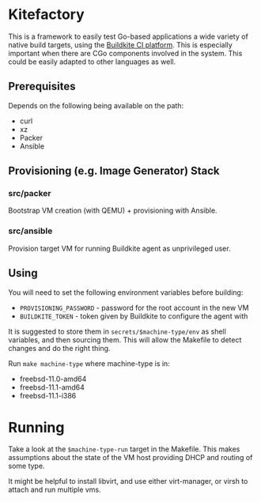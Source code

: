 # Kitefactory

This is a framework to easily test Go-based applications a wide variety of
native build targets, using the [Buildkite CI
platform](https://buildkite.com/).  This is especially
important when there are CGo components involved in the system.  This could be
easily adapted to other languages as well.

## Prerequisites

Depends on the following being available on the path:

- curl
- xz
- Packer
- Ansible

## Provisioning (e.g. Image Generator) Stack

### src/packer

Bootstrap VM creation (with QEMU) + provisioning with Ansible.

### src/ansible

Provision target VM for running Buildkite agent as unprivileged user.

## Using

You will need to set the following environment variables before building:

- `PROVISIONING_PASSWORD` - password for the root account in the new VM
- `BUILDKITE_TOKEN` - token given by Buildkite to configure the agent with

It is suggested to store them in `secrets/$machine-type/env` as shell
variables, and then sourcing them.  This will allow the Makefile to detect
changes and do the right thing.

Run `make machine-type` where machine-type is in:

- freebsd-11.0-amd64
- freebsd-11.1-amd64
- freebsd-11.1-i386

# Running

Take a look at the `$machine-type-run` target in the Makefile.  This makes
assumptions about the state of the VM host providing DHCP and routing of some
type.

It might be helpful to install libvirt, and use either virt-manager, or virsh
to attach and run multiple vms.
